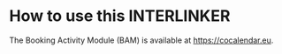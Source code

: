 # How to use this INTERLINKER

The Booking Activity Module (BAM) is available at https://cocalendar.eu.